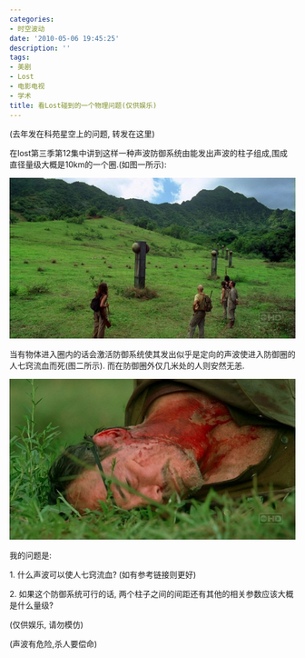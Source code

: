 ```yaml
---
categories:
- 时空波动
date: '2010-05-06 19:45:25'
description: ''
tags:
- 美剧
- Lost
- 电影电视
- 学术
title: 看Lost碰到的一个物理问题(仅供娱乐)
---
```

(去年发在科苑星空上的问题, 转发在这里)



在lost第三季第12集中讲到这样一种声波防御系统由能发出声波的柱子组成,围成直径量级大概是10km的一个圈.(如图一所示):



[![](/assets/spacetimewave/2010/05/p24598213-1.jpg "p24598213-1")](/assets/spacetimewave/2010/05/p24598213-1.jpg)



当有物体进入圈内的话会激活防御系统使其发出似乎是定向的声波使进入防御圈的人七窍流血而死(图二所示). 而在防御圈外仅几米处的人则安然无恙.



[![](/assets/spacetimewave/2010/05/p24598213-2.jpg "p24598213-2")](/assets/spacetimewave/2010/05/p24598213-2.jpg)



我的问题是:



1\. 什么声波可以使人七窍流血? (如有参考链接则更好)

2\. 如果这个防御系统可行的话, 两个柱子之间的间距还有其他的相关参数应该大概是什么量级?



(仅供娱乐, 请勿模仿)

(声波有危险,杀人要偿命)

